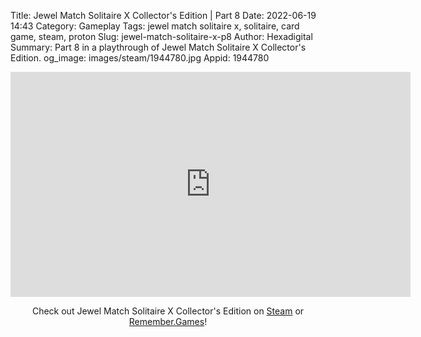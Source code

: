 Title: Jewel Match Solitaire X Collector's Edition | Part 8
Date: 2022-06-19 14:43
Category: Gameplay
Tags: jewel match solitaire x, solitaire, card game, steam, proton
Slug: jewel-match-solitaire-x-p8
Author: Hexadigital
Summary: Part 8 in a playthrough of Jewel Match Solitaire X Collector's Edition.
og_image: images/steam/1944780.jpg
Appid: 1944780

<center><iframe src="https://www.youtube.com/embed/0oYKtLggKQk?feature=oembed" allow="accelerometer; autoplay; encrypted-media; gyroscope; picture-in-picture" width="640" height="360" frameborder="0"></iframe>

Check out Jewel Match Solitaire X Collector's Edition on [Steam](https://store.steampowered.com/app/1944780/?curator_clanid=34633900) or [Remember.Games](https://remember.games/game/5936/)!</center>